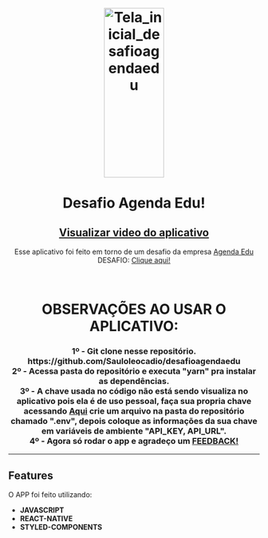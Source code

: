 <h1 align="center">
<br>
  <img src="https://imgur.com/a/oDQwwW2.png" alt="Tela_inicial_desafioagendaedu" width="120" height="340">
  <!-- <img src="https://imgur.com/a/MWqqRYP.png" alt="Tela_detalhes_desafioagendaedu" width="120" height="340">
  <img src="https://imgur.com/a/8Pm49Sp.png" alt="Tela_pesquisa_desafioagendaedu" width="120"height="340"> -->
<br>
<br>
Desafio Agenda Edu!
</h1>

<h2 align="center"><a target="_blank" href="https://www.youtube.com/watch?v=dqtgX4uq3z0">Visualizar video do aplicativo</a></h2>

<p align="center">
 Esse aplicativo foi feito em torno de um desafio da empresa <a target="_blank" href="https://agendaedu.com/">Agenda Edu</a> DESAFIO: <a target="_blank" href="https://github.com/agendakids/desafio-frontend-web/">Clique aqui!</a> 
</p>

<h1 align="center">
<br>
  OBSERVAÇÕES AO USAR O APLICATIVO:
<br>

 <h3  align="center">
 1º - Git clone nesse repositório. https://github.com/Sauloleocadio/desafioagendaedu
 <br>
 2º - Acessa pasta do repositório e executa "yarn" pra instalar as dependências.
 <br>
 3º - A chave usada no código não está sendo visualiza no aplicativo pois ela é de uso pessoal, faça sua propria chave acessando <a target="_blank" href="https://www.themoviedb.org/documentation/api">Aqui</a> crie um arquivo na pasta do repositório chamado ".env", depois coloque as informações da sua chave em variáveis de ambiente "API_KEY, API_URL".
 <br>
 4º - Agora só rodar o app e agradeço um <a target="_blank" href="https://api.whatsapp.com/send/?phone=558599111039">FEEDBACK!</a>
 </h3>
</h1>

<hr />

## Features

O APP foi feito utilizando:

- **JAVASCRIPT**
- **REACT-NATIVE**
- **STYLED-COMPONENTS**

